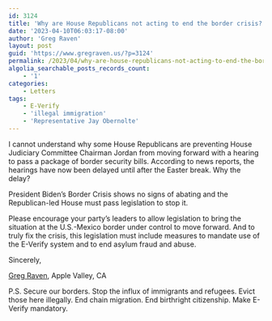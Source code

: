 ```yaml
---
id: 3124
title: 'Why are House Republicans not acting to end the border crisis?'
date: '2023-04-10T06:03:17-08:00'
author: 'Greg Raven'
layout: post
guid: 'https://www.gregraven.us/?p=3124'
permalink: /2023/04/why-are-house-republicans-not-acting-to-end-the-border-crisis/
algolia_searchable_posts_records_count:
    - '1'
categories:
    - Letters
tags:
    - E-Verify
    - 'illegal immigration'
    - 'Representative Jay Obernolte'
---
```


I cannot understand why some House Republicans are preventing House Judiciary Committee Chairman Jordan from moving forward with a hearing to pass a package of border security bills. According to news reports, the hearings have now been delayed until after the Easter break. Why the delay?

President Biden’s Border Crisis shows no signs of abating and the Republican-led House must pass legislation to stop it.

Please encourage your party’s leaders to allow legislation to bring the situation at the U.S.-Mexico border under control to move forward. And to truly fix the crisis, this legislation must include measures to mandate use of the E-Verify system and to end asylum fraud and abuse.

Sincerely,

[Greg Raven](https://www.gregraven.org/), Apple Valley, CA

P.S. Secure our borders. Stop the influx of immigrants and refugees. Evict those here illegally. End chain migration. End birthright citizenship. Make E-Verify mandatory.